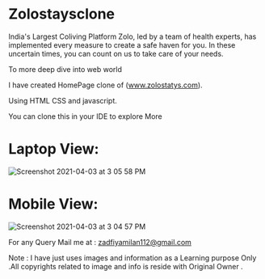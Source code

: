 # Zolostaysclone

India's Largest Coliving Platform
Zolo, led by a team of health experts, has implemented every measure to create a safe haven for you. In these uncertain times, you can count on us to take care of your needs.

To more deep dive into web world

I have created HomePage clone of (www.zolostatys.com).

Using HTML CSS and javascript.

You can clone this in your IDE to explore More

# Laptop View:

![Screenshot 2021-04-03 at 3 05 58 PM](https://user-images.githubusercontent.com/41838197/113474537-27448180-948e-11eb-91fc-5e549e535fcc.png)

# Mobile View:

![Screenshot 2021-04-03 at 3 04 57 PM](https://user-images.githubusercontent.com/41838197/113474550-3c211500-948e-11eb-83f7-9ab44d857288.png)



For any Query Mail me at  : zadfiyamilan112@gmail.com


Note : I have just uses images and information as a Learning purpose Only .All copyrights related to image and info is reside with Original Owner .
